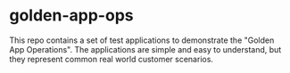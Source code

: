 # golden-app-ops

This repo contains a set of test applications to demonstrate the "Golden App 
Operations". The applications are simple and easy to understand, but they 
represent common real world customer scenarios.

#